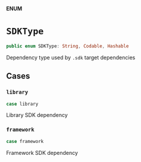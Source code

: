 **ENUM**

# `SDKType`

```swift
public enum SDKType: String, Codable, Hashable
```

Dependency type used by `.sdk` target dependencies

## Cases
### `library`

```swift
case library
```

Library SDK dependency

### `framework`

```swift
case framework
```

Framework SDK dependency
